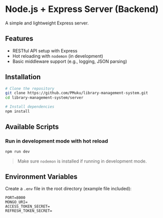 # Node.js + Express Server (Backend)

A simple and lightweight Express server.

## Features

- RESTful API setup with Express
- Hot reloading with `nodemon` (in development)
- Basic middleware support (e.g., logging, JSON parsing)


## Installation

```bash
# Clone the repository
git clone https://github.com/PMuku/library-management-system.git
cd library-management-system/server

# Install dependencies
npm install
```

## Available Scripts

### Run in development mode with hot reload

```bash
npm run dev
```

> Make sure `nodemon` is installed if running in development mode.


## Environment Variables

Create a `.env` file in the root directory (example file included):

```
PORT=8000
MONGO_URI=
ACCESS_TOKEN_SECRET=
REFRESH_TOKEN_SECRET=
```
